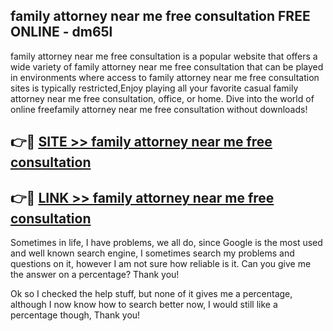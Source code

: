 ## family attorney near me free consultation FREE ONLINE - dm65l

family attorney near me free consultation is a popular website that offers a wide variety of family attorney near me free consultation that can be played in environments where access to family attorney near me free consultation sites is typically restricted,Enjoy playing all your favorite casual family attorney near me free consultation, office, or home. Dive into the world of online freefamily attorney near me free consultation without downloads!

## 👉🔴 [SITE >> family attorney near me free consultation](http://news.freeplayer.one?title=family_attorney_near_me_free_consultation&ref=FRRE)

## 👉🔴 [LINK >> family attorney near me free consultation](http://news.freeplayer.one?title=family_attorney_near_me_free_consultation&ref=FREE)

Sometimes in life, I have problems, we all do, since Google is the most used and well known search engine, I sometimes search my problems and questions on it, however I am not sure how reliable is it. Can you give me the answer on a percentage? Thank you!

Ok so I checked the help stuff, but none of it gives me a percentage, although I now know how to search better now, I would still like a percentage though, Thank you!